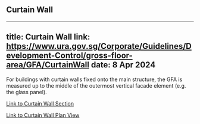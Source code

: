 
## Curtain Wall
---
title: Curtain Wall
link: https://www.ura.gov.sg/Corporate/Guidelines/Development-Control/gross-floor-area/GFA/CurtainWall
date: 8 Apr 2024
---

For buildings with curtain walls fixed onto the main structure, the GFA is measured up to the middle of the outermost vertical facade element (e.g. the glass panel).

[Link to Curtain Wall Section](https://www.ura.gov.sg/-/media/Corporate/Guidelines/Development-control/GFA/GFA-33A-Curtain-Wall.jpg?h=1000&w=1167)

[Link to Curtain Wall Plan View](https://www.ura.gov.sg/-/media/Corporate/Guidelines/Development-control/GFA/GFA-33A-Curtain-Wall-Plan-View.jpg)
